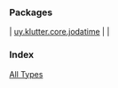 


### Packages


| [uy.klutter.core.jodatime](uy.klutter.core.jodatime/index.md) |  |


### Index

[All Types](alltypes/index.md)